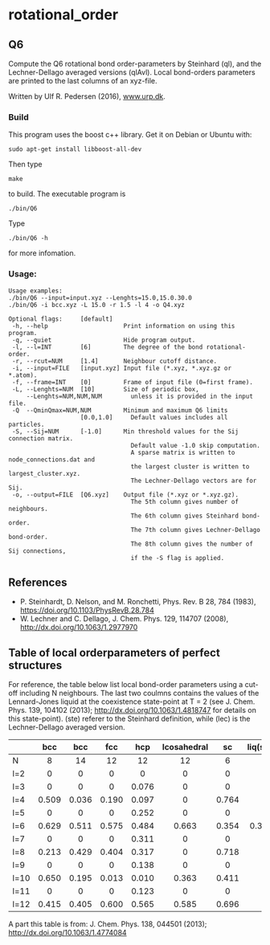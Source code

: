 # rotational_order

## Q6
Compute the Q6 rotational bond order-parameters by Steinhard (ql),
and the Lechner-Dellago averaged versions (qlAvl).
Local bond-orders parameters are printed to the last columns of an xyz-file.

Written by Ulf R. Pedersen (2016), www.urp.dk.

### Build
This program uses the boost c++ library. Get it on Debian or Ubuntu with:
```
sudo apt-get install libboost-all-dev
```
Then type
```
make
```
to build. The executable program is
```
./bin/Q6
```
Type
```
./bin/Q6 -h
```
for more infomation.
### Usage:
```
Usage examples:
./bin/Q6 --input=input.xyz --Lenghts=15.0,15.0.30.0
./bin/Q6 -i bcc.xyz -L 15.0 -r 1.5 -l 4 -o Q4.xyz

Optional flags:     [default]
 -h, --help                     Print information on using this program.
 -q, --quiet                    Hide program output.
 -l, --l=INT        [6]         The degree of the bond rotational-order.
 -r, --rcut=NUM     [1.4]       Neighbour cutoff distance.
 -i, --input=FILE   [input.xyz] Input file (*.xyz, *.xyz.gz or *.atom).
 -f, --frame=INT    [0]         Frame of input file (0=first frame).
 -L, --Lenghts=NUM  [10]        Size of periodic box,
     --Lenghts=NUM,NUM,NUM        unless it is provided in the input file.
 -Q  --QminQmax=NUM,NUM         Minimum and maximum Q6 limits
                    [0.0,1.0]     Default values includes all particles.
 -S, --Sij=NUM      [-1.0]      Min threshold values for the Sij connection matrix.
                                  Default value -1.0 skip computation.
                                  A sparse matrix is written to node_connections.dat and
                                  the largest cluster is written to largest_cluster.xyz.
                                  The Lechner-Dellago vectors are for Sij.
 -o, --output=FILE  [Q6.xyz]    Output file (*.xyz or *.xyz.gz).
                                  The 5th column gives number of neighbours. 
                                  The 6th column gives Steinhard bond-order. 
                                  The 7th column gives Lechner-Dellago bond-order. 
                                  The 8th column gives the number of Sij connections, 
                                  if the -S flag is applied. 
```
## References
* P. Steinhardt, D. Nelson, and M. Ronchetti, Phys. Rev. B 28, 784 (1983), https://doi.org/10.1103/PhysRevB.28.784
* W. Lechner and C. Dellago, J. Chem. Phys. 129, 114707 (2008), http://dx.doi.org/10.1063/1.2977970

## Table of local orderparameters of perfect structures
For reference, the table below list local bond-order parameters using a cut-off including N neighbours.
The last two coulmns contains the values of the Lennard-Jones liquid at the coexistence state-point at T = 2 (see J. Chem. Phys. 139, 104102 (2013); http://dx.doi.org/10.1063/1.4818747 for details on this state-point). (ste) referer to the Steinhard definition, while (lec) is the Lechner-Dellago averaged version.

|         | bcc   | bcc   | fcc   | hcp   | Icosahedral | sc    | liq(ste) | liq(lec) |
| ------- |:-----:|:-----:|:-----:|:-----:|:-----------:|:-----:|:--------:|---------:|
| N       | 8     | 14    | 12    | 12    | 12          | 6     | 
| l=2     | 0     | 0     | 0     | 0     | 0           | 0     | 
| l=3     | 0     | 0     | 0     | 0.076 | 0           | 0     | 
| l=4     | 0.509 | 0.036 | 0.190 | 0.097 | 0           | 0.764 | 
| l=5     | 0     | 0     | 0     | 0.252 | 0           | 0     | 
| l=6     | 0.629 | 0.511 | 0.575 | 0.484 | 0.663       | 0.354 | 0.376    | 0.155    |
| l=7     | 0     | 0     | 0     | 0.311 | 0           | 0     |
| l=8     | 0.213 | 0.429 | 0.404 | 0.317 | 0           | 0.718 |
| l=9     | 0     | 0     | 0     | 0.138 | 0           | 0     |
| l=10    | 0.650 | 0.195 | 0.013 | 0.010 | 0.363       | 0.411 |
| l=11    | 0     | 0     | 0     | 0.123 | 0           | 0     |
| l=12    | 0.415 | 0.405 | 0.600 | 0.565 | 0.585       | 0.696 |

A part this table is from: J. Chem. Phys. 138, 044501 (2013); http://dx.doi.org/10.1063/1.4774084

